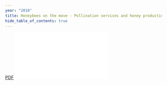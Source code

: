 ```yaml
---
year: "2018"
title: Honeybees on the move - Pollination services and honey production
hide_table_of_contents: true
---
```


[PDF](pdfs/Abstracts_18_05_23_15_01_02_02__199_136_106_15_0.pdf)
![](pdfs/Abstracts_18_05_23_15_01_02_02__199_136_106_15_0.pdf)

